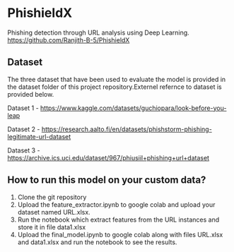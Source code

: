 
# PhishieldX

Phishing detection through URL analysis using Deep Learning.
https://github.com/Ranjith-B-5/PhishieldX



## Dataset

The three dataset that have been used to evaluate the model is provided in the dataset folder of this project repository.Externel refernce to dataset is provided below.

Dataset 1 - 
https://www.kaggle.com/datasets/guchiopara/look-before-you-leap

Dataset 2 - 
https://research.aalto.fi/en/datasets/phishstorm-phishing-legitimate-url-dataset

Dataset 3 - https://archive.ics.uci.edu/dataset/967/phiusiil+phishing+url+dataset


## How to run this model on your custom data?

1) Clone the git repository
2) Upload the feature_extractor.ipynb to google colab and upload your dataset named URL.xlsx.
3) Run the notebook which extract features from the URL instances and store it in file data1.xlsx
4) Upload the final_model.ipynb to google colab along with files URL.xlsx and data1.xlsx and run the notebook to see the results.
